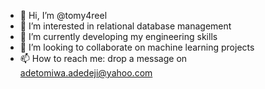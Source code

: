 - 👋 Hi, I’m @tomy4reel
- 👀 I’m interested in relational database management
- 🌱 I’m currently developing my engineering skills
- 💞️ I’m looking to collaborate on machine learning projects
- 📫 How to reach me: drop a message on adetomiwa.adedeji@yahoo.com

<!---
tomy4reel/tomy4reel is a ✨ special ✨ repository because its `README.md` (this file) appears on your GitHub profile.
You can click the Preview link to take a look at your changes.
--->
